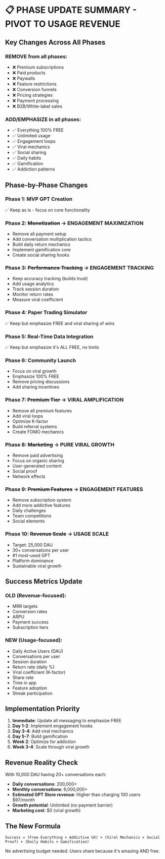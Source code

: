 # 📋 PHASE UPDATE SUMMARY - PIVOT TO USAGE REVENUE

## Key Changes Across All Phases

### REMOVE from all phases:
- ❌ Premium subscriptions
- ❌ Paid products
- ❌ Paywalls
- ❌ Feature restrictions
- ❌ Conversion funnels
- ❌ Pricing strategies
- ❌ Payment processing
- ❌ B2B/White-label sales

### ADD/EMPHASIZE in all phases:
- ✅ Everything 100% FREE
- ✅ Unlimited usage
- ✅ Engagement loops
- ✅ Viral mechanics
- ✅ Social sharing
- ✅ Daily habits
- ✅ Gamification
- ✅ Addiction patterns

## Phase-by-Phase Changes

### Phase 1: MVP GPT Creation
✅ Keep as is - focus on core functionality

### Phase 2: ~~Monetization~~ → ENGAGEMENT MAXIMIZATION
- Remove all payment setup
- Add conversation multiplication tactics
- Build daily return mechanics
- Implement gamification core
- Create social sharing hooks

### Phase 3: ~~Performance Tracking~~ → ENGAGEMENT TRACKING
- Keep accuracy tracking (builds trust)
- Add usage analytics
- Track session duration
- Monitor return rates
- Measure viral coefficient

### Phase 4: Paper Trading Simulator
✅ Keep but emphasize FREE and viral sharing of wins

### Phase 5: Real-Time Data Integration
✅ Keep but emphasize it's ALL FREE, no limits

### Phase 6: Community Launch
- Focus on viral growth
- Emphasize 100% FREE
- Remove pricing discussions
- Add sharing incentives

### Phase 7: ~~Premium Tier~~ → VIRAL AMPLIFICATION
- Remove all premium features
- Add viral loops
- Optimize K-factor
- Build referral systems
- Create FOMO mechanics

### Phase 8: ~~Marketing~~ → PURE VIRAL GROWTH
- Remove paid advertising
- Focus on organic sharing
- User-generated content
- Social proof
- Network effects

### Phase 9: ~~Premium Features~~ → ENGAGEMENT FEATURES
- Remove subscription system
- Add more addictive features
- Daily challenges
- Team competitions
- Social elements

### Phase 10: ~~Revenue Scale~~ → USAGE SCALE
- Target: 25,000 DAU
- 30+ conversations per user
- #1 most-used GPT
- Platform dominance
- Sustainable viral growth

## Success Metrics Update

### OLD (Revenue-focused):
- MRR targets
- Conversion rates
- ARPU
- Payment success
- Subscription tiers

### NEW (Usage-focused):
- Daily Active Users (DAU)
- Conversations per user
- Session duration
- Return rate (daily %)
- Viral coefficient (K-factor)
- Share rate
- Time in app
- Feature adoption
- Streak participation

## Implementation Priority

1. **Immediate**: Update all messaging to emphasize FREE
2. **Day 1-2**: Implement engagement hooks
3. **Day 3-4**: Add viral mechanics
4. **Day 5-7**: Build gamification
5. **Week 2**: Optimize for addiction
6. **Week 3-4**: Scale through viral growth

## Revenue Reality Check

With 10,000 DAU having 20+ conversations each:
- **Daily conversations**: 200,000+
- **Monthly conversations**: 6,000,000+
- **Estimated GPT Store revenue**: Higher than charging 100 users $97/month
- **Growth potential**: Unlimited (no payment barrier)
- **Marketing cost**: $0 (viral growth)

## The New Formula

```
Success = (Free Everything × Addictive UX) + (Viral Mechanics × Social Proof) + (Daily Habits × Gamification)
```

No advertising budget needed. Users share because it's amazing AND free.